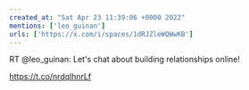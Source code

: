 ```yaml
---
created_at: "Sat Apr 23 11:39:06 +0000 2022"
mentions: ['leo_guinan']
urls: ['https://x.com/i/spaces/1dRJZleWQWwKB']
---
```


RT @leo_guinan: Let's chat about building relationships online!

https://t.co/nrdqlhnrLf